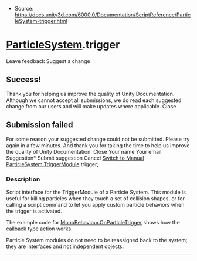 * Source: https://docs.unity3d.com/6000.0/Documentation/ScriptReference/ParticleSystem-trigger.html

#  [ParticleSystem](https://docs.unity3d.com/6000.0/Documentation/ScriptReference/ParticleSystem.html).trigger
Leave feedback
Suggest a change
## Success!
Thank you for helping us improve the quality of Unity Documentation. Although we cannot accept all submissions, we do read each suggested change from our users and will make updates where applicable.
Close
## Submission failed
For some reason your suggested change could not be submitted. Please <a>try again</a> in a few minutes. And thank you for taking the time to help us improve the quality of Unity Documentation.
Close
Your name Your email Suggestion* Submit suggestion
Cancel
[Switch to Manual](https://docs.unity3d.com/6000.0/Documentation/Manual/class-ParticleSystem.html "Go to ParticleSystem Component in the Manual")
[ParticleSystem.TriggerModule](https://docs.unity3d.com/6000.0/Documentation/ScriptReference/ParticleSystem.TriggerModule.html) trigger; 
### Description
Script interface for the TriggerModule of a Particle System.
This module is useful for killing particles when they touch a set of collision shapes, or for calling a script command to let you apply custom particle behaviors when the trigger is activated.  
  
The example code for [MonoBehaviour.OnParticleTrigger](https://docs.unity3d.com/6000.0/Documentation/ScriptReference/MonoBehaviour.OnParticleTrigger.html) shows how the callback type action works.  
  
Particle System modules do not need to be reassigned back to the system; they are interfaces and not independent objects.
* * *
